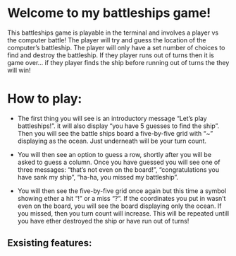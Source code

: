 # Welcome to my battleships game!

This battleships game is playable in the terminal and involves a player vs the computer battle! The player will try and guess the location of the computer’s battleship. The player will only have a set number of choices to find and destroy the battleship. If they player runs out of turns then it is game over… if they player finds the ship before running out of turns the they will win!

# How to play:
* The first thing you will see is an introductory message “Let’s play battleships!”. it will also display “you have 5 guesses to find the ship”. Then you will see the battle ships board a five-by-five grid with “~” displaying as the ocean. Just underneath will be your turn count.

* You will then see an option to guess a row, shortly after you will be asked to guess a column. Once you have guessed you will see one of three messages: “that’s not even on the board!”, “congratulations you have sank my ship”, “ha-ha, you missed my battleship”. 

* You will then see the five-by-five grid once again but this time a symbol showing ether a hit “!” or a miss “?”. If the coordinates you put in wasn’t even on the board, you will see the board displaying only the ocean. If you missed, then you turn count will increase. 
This will be repeated untill you have ether destroyed the ship or have run out of turns! 

## Exsisting features:


